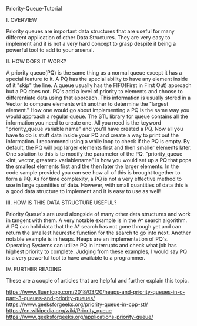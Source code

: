 Priority-Queue-Tutorial

I. OVERVIEW

Priority queues are important data structures that are useful for many different application of other Data Structures.
They are very easy to implement and it is not a very hard concept to grasp despite it being a powerful tool to add to your arsenal.

II. HOW DOES IT WORK?

A priority queue(PQ) is the same thing as a normal queue except it has a special feature to it. A PQ has the special ability to have any element inside of it "skip" the line.
A queue usually has the FIFO(First in First Out) approach but a PQ does not. PQ's add a level of priority to elements and choose to differentiate data using that approach.
This information is usually stored in a Vector to compare elements with another to determine the "largest element." How one would go about implementing a PQ is the same way you would approach a regular queue.
The STL library for queue contains all the information you need to create one. All you need is the keyword "priority_queue <datatype you want> variable name" and you'll have created a PQ.
Now all you have to do is stuff data inside your PQ and create a way to print out the information. I recommend using a while loop to check if the PQ is empty.
By default, the PQ will pop larger elements first and then smaller elements later. One solution to this is to modify the parameter of the PQ.
"priority_queue <int, vector<int>, greater<int>> variablename" is how you would set up a PQ that pops the smallest elements first and the then later the larger elements.
In the code sample provided you can see how all of this is brought together to form a PQ. As for time complexity, a PQ is not a very effective method to use in large quantities of data.
However, with small quantities of data this is a good data structure to implement and it is easy to use as well!

III. HOW IS THIS DATA STRUCTURE USEFUL?

Priority Queue's are used alongside of many other data structures and work in tangent with them. A very notable example is in the A* search algorithm.
A PQ can hold data that the A* search has not gone through yet and can return the smallest heurestic function for the search to go into next.
Another notable example is in heaps. Heaps are an implementation of PQ's. Operating Systems can utilize PQ in interrupts and check what job has highest priority to complete.
Judging from these examples, I would say PQ is a very powerful tool to have available to a programmer.


IV. FURTHER READING

These are a couple of articles that are helpful and further explain this topic.

https://www.fluentcpp.com/2018/03/20/heaps-and-priority-queues-in-c-part-3-queues-and-priority-queues/
https://www.geeksforgeeks.org/priority-queue-in-cpp-stl/
https://en.wikipedia.org/wiki/Priority_queue
https://www.geeksforgeeks.org/applications-priority-queue/